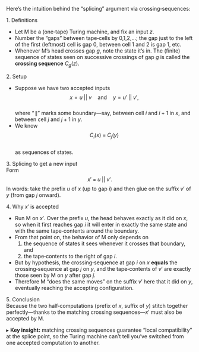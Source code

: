 Here’s the intuition behind the “splicing” argument via crossing‐sequences:

1. Definitions  
   - Let M be a (one‐tape) Turing machine, and fix an input $z$.  
   - Number the “gaps” between tape‐cells by 0,1,2,…; the gap just to the left of the first (leftmost) cell is gap 0, between cell 1 and 2 is gap 1, etc.  
   - Whenever M’s head crosses gap $g$, note the state it’s in.  The (finite) sequence of states seen on successive crossings of gap $g$ is called the **crossing sequence** $C_g(z)$.

2. Setup  
   - Suppose we have two accepted inputs  
     $$
       x = u \;||\; v
       \quad\text{and}\quad
       y = u' \;||\; v',
    $$  
     where “$\,\|$” marks some boundary—say, between cell $i$ and $i+1$ in $x$, and between cell $j$ and $j+1$ in $y$.  
   - We know  
     $$
       C_i(x) \;=\; C_j(y)
    $$  
     as sequences of states.

3. Splicing to get a new input  
   Form
     $$
       x' \;=\; u \;||\; v'.
    $$
   In words: take the prefix $u$ of $x$ (up to gap $i$) and then glue on the suffix $v'$ of $y$ (from gap $j$ onward).

4. Why $x'$ is accepted  
   - Run M on $x'$.  Over the prefix $u$, the head behaves exactly as it did on $x$, so when it first reaches gap $i$ it will enter in exactly the same state and with the same tape‐contents around the boundary.  
   - From that point on, the behavior of M only depends on  
     1. the sequence of states it sees whenever it crosses that boundary, and  
     2. the tape‐contents to the right of gap $i$.  
   - But by hypothesis, the crossing‐sequence at gap $i$ on $x$ **equals** the crossing‐sequence at gap $j$ on $y$, and the tape‐contents of $v'$ are exactly those seen by M on $y$ after gap $j$.  
   - Therefore M “does the same moves” on the suffix $v'$ here that it did on $y$, eventually reaching the accepting configuration.

5. Conclusion  
   Because the two half‐computations (prefix of $x$, suffix of $y$) stitch together perfectly—thanks to the matching crossing sequences—$x'$ must also be accepted by M.

▸ **Key insight:** matching crossing sequences guarantee “local compatibility” at the splice point, so the Turing machine can’t tell you’ve switched from one accepted computation to another.
